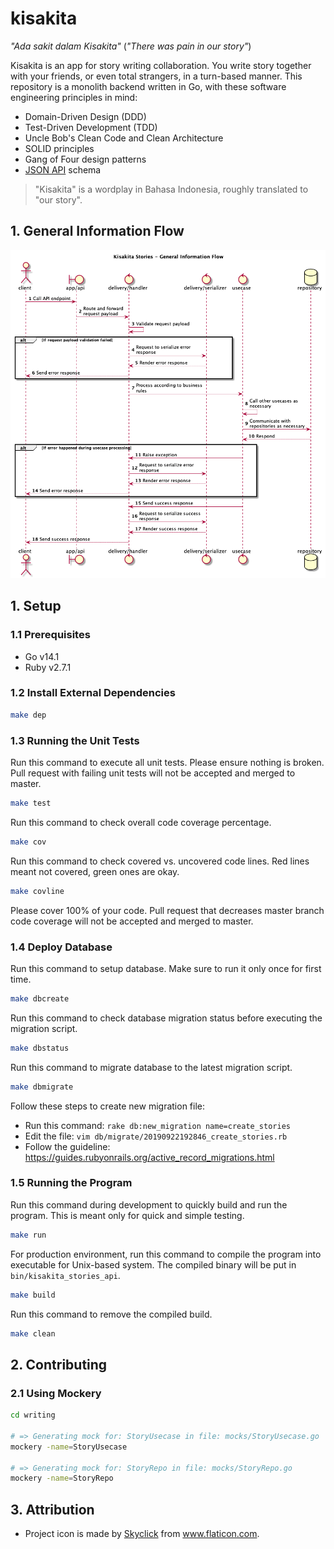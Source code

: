 # kisakita

_"Ada sakit dalam Kisakita"_ (_"There was pain in our story"_)

Kisakita is an app for story writing collaboration. You write story together with your friends, or even total strangers, in a turn-based manner. This repository is a monolith backend written in Go, with these software engineering principles in mind:
* Domain-Driven Design (DDD)
* Test-Driven Development (TDD)
* Uncle Bob's Clean Code and Clean Architecture
* SOLID principles
* Gang of Four design patterns
* [JSON API](https://jsonapi.org/) schema

> "Kisakita" is a wordplay in Bahasa Indonesia, roughly translated to "our story".

## 1. General Information Flow

![General Information Flow](doc/general_information_flow.png "General Information Flow")

## 1. Setup

### 1.1 Prerequisites

* Go v14.1
* Ruby v2.7.1

### 1.2 Install External Dependencies

```bash
make dep
```

### 1.3 Running the Unit Tests

Run this command to execute all unit tests. Please ensure nothing is broken. Pull request with failing unit tests will not be accepted and merged to master.

```bash
make test
```

Run this command to check overall code coverage percentage.

```bash
make cov
```

Run this command to check covered vs. uncovered code lines. Red lines meant not covered, green ones are okay.

```bash
make covline
```

Please cover 100% of your code. Pull request that decreases master branch code coverage will not be accepted and merged to master.

### 1.4 Deploy Database

Run this command to setup database. Make sure to run it only once for first time.

```bash
make dbcreate
```

Run this command to check database migration status before executing the migration script.

```bash
make dbstatus
```

Run this command to migrate database to the latest migration script.

```bash
make dbmigrate
```

Follow these steps to create new migration file:
- Run this command: `rake db:new_migration name=create_stories`
- Edit the file: `vim db/migrate/20190922192846_create_stories.rb`
- Follow the guideline: https://guides.rubyonrails.org/active_record_migrations.html

### 1.5 Running the Program

Run this command during development to quickly build and run the program. This is meant only for quick and simple testing.

```bash
make run
```

For production environment, run this command to compile the program into executable for Unix-based system. The compiled binary will be put in `bin/kisakita_stories_api`.

```bash
make build
```

Run this command to remove the compiled build.

```bash
make clean
```

## 2. Contributing

### 2.1 Using Mockery

```bash
cd writing

# => Generating mock for: StoryUsecase in file: mocks/StoryUsecase.go
mockery -name=StoryUsecase

# => Generating mock for: StoryRepo in file: mocks/StoryRepo.go
mockery -name=StoryRepo
```

## 3. Attribution

- Project icon is made by <a href="https://www.flaticon.com/free-icon/dragon_1775587" title="Skyclick">Skyclick</a> from <a href="https://www.flaticon.com/" title="Flaticon">www.flaticon.com</a>.
